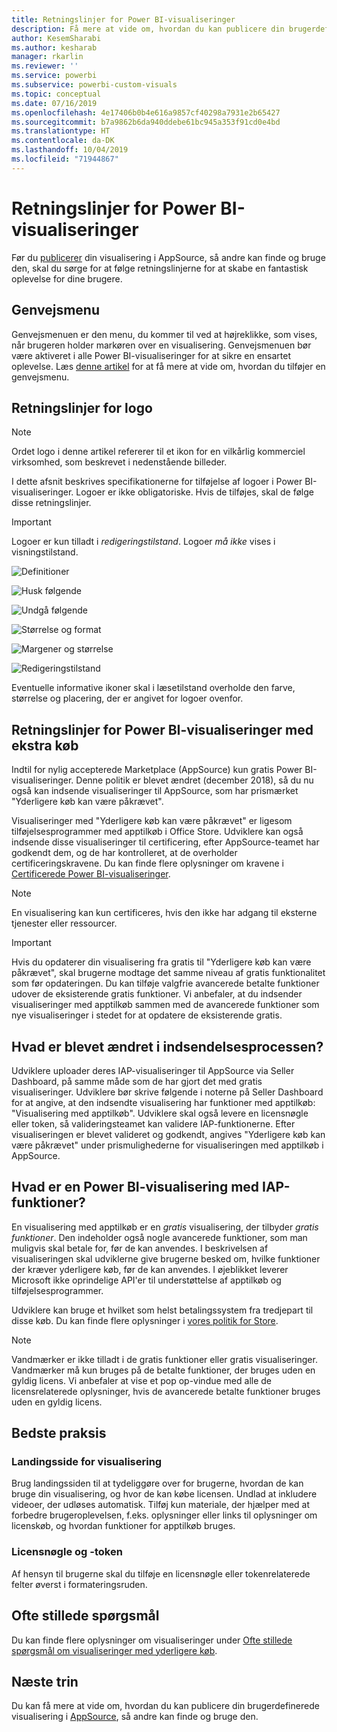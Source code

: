 ```yaml
---
title: Retningslinjer for Power BI-visualiseringer
description: Få mere at vide om, hvordan du kan publicere din brugerdefinerede visualisering i AppSource, så andre kan finde, købe og bruge den.
author: KesemSharabi
ms.author: kesharab
manager: rkarlin
ms.reviewer: ''
ms.service: powerbi
ms.subservice: powerbi-custom-visuals
ms.topic: conceptual
ms.date: 07/16/2019
ms.openlocfilehash: 4e17406b0b4e616a9857cf40298a7931e2b65427
ms.sourcegitcommit: b7a9862b6da940ddebe61bc945a353f91cd0e4bd
ms.translationtype: HT
ms.contentlocale: da-DK
ms.lasthandoff: 10/04/2019
ms.locfileid: "71944867"
---
```

# <a name="guidelines-for-power-bi-visuals"></a>Retningslinjer for Power BI-visualiseringer
Før du [publicerer](https://docs.microsoft.com/power-bi/developer/office-store) din visualisering i AppSource, så andre kan finde og bruge den, skal du sørge for at følge retningslinjerne for at skabe en fantastisk oplevelse for dine brugere. 

## <a name="context-menu"></a>Genvejsmenu
Genvejsmenuen er den menu, du kommer til ved at højreklikke, som vises, når brugeren holder markøren over en visualisering.
Genvejsmenuen bør være aktiveret i alle Power BI-visualiseringer for at sikre en ensartet oplevelse. Læs [denne artikel](https://github.com/Microsoft/PowerBI-visuals/blob/gh-pages/tutorials/building-bar-chart/adding-context-menu-to-the-bar.md) for at få mere at vide om, hvordan du tilføjer en genvejsmenu.


## <a name="logo-guidelines"></a>Retningslinjer for logo
> [!NOTE]
> Ordet logo i denne artikel refererer til et ikon for en vilkårlig kommerciel virksomhed, som beskrevet i nedenstående billeder. 

I dette afsnit beskrives specifikationerne for tilføjelse af logoer i Power BI-visualiseringer. Logoer er ikke obligatoriske. Hvis de tilføjes, skal de følge disse retningslinjer. 

> [!IMPORTANT]
> Logoer er kun tilladt i *redigeringstilstand*. Logoer *må ikke* vises i visningstilstand.


![Definitioner](media/guidelines-powerbi-visuals/definitions.png)

![Husk følgende](media/guidelines-powerbi-visuals/things-to-keep-in-mind.png)

![Undgå følgende](media/guidelines-powerbi-visuals/things-to-avoid.png)

![Størrelse og format](media/guidelines-powerbi-visuals/size-and-format.png)

![Margener og størrelse](media/guidelines-powerbi-visuals/margins-and-sizes.png)

![Redigeringstilstand](media/guidelines-powerbi-visuals/logos-in-edit-mode.png)


Eventuelle informative ikoner skal i læsetilstand overholde den farve, størrelse og placering, der er angivet for logoer ovenfor.

## <a name="guidelines-for-power-bi-visuals-with-additional-purchases"></a>Retningslinjer for Power BI-visualiseringer med ekstra køb

Indtil for nylig accepterede Marketplace (AppSource) kun gratis Power BI-visualiseringer. Denne politik er blevet ændret (december 2018), så du nu også kan indsende visualiseringer til AppSource, som har prismærket "Yderligere køb kan være påkrævet". 

Visualiseringer med "Yderligere køb kan være påkrævet" er ligesom tilføjelsesprogrammer med apptilkøb i Office Store. Udviklere kan også indsende disse visualiseringer til certificering, efter AppSource-teamet har godkendt dem, og de har kontrolleret, at de overholder certificeringskravene. Du kan finde flere oplysninger om kravene i [Certificerede Power BI-visualiseringer](../power-bi-custom-visuals-certified.md).

> [!NOTE]
> En visualisering kan kun certificeres, hvis den ikke har adgang til eksterne tjenester eller ressourcer.

>[!IMPORTANT]  
> Hvis du opdaterer din visualisering fra gratis til "Yderligere køb kan være påkrævet", skal brugerne modtage det samme niveau af gratis funktionalitet som før opdateringen. Du kan tilføje valgfrie avancerede betalte funktioner udover de eksisterende gratis funktioner. Vi anbefaler, at du indsender visualiseringer med apptilkøb sammen med de avancerede funktioner som nye visualiseringer i stedet for at opdatere de eksisterende gratis.

## <a name="what-changed-in-the-submission-process"></a>Hvad er blevet ændret i indsendelsesprocessen?

Udviklere uploader deres IAP-visualiseringer til AppSource via Seller Dashboard, på samme måde som de har gjort det med gratis visualiseringer. Udviklere bør skrive følgende i noterne på Seller Dashboard for at angive, at den indsendte visualisering har funktioner med apptilkøb: "Visualisering med apptilkøb". Udviklere skal også levere en licensnøgle eller token, så valideringsteamet kan validere IAP-funktionerne. Efter visualiseringen er blevet valideret og godkendt, angives "Yderligere køb kan være påkrævet" under prismulighederne for visualiseringen med apptilkøb i AppSource.

## <a name="what-is-a-power-bi-visual-with-iap-features"></a>Hvad er en Power BI-visualisering med IAP-funktioner?

En visualisering med apptilkøb er en *gratis* visualisering, der tilbyder *gratis funktioner*. Den indeholder også nogle avancerede funktioner, som man muligvis skal betale for, før de kan anvendes. I beskrivelsen af visualiseringen skal udviklerne give brugerne besked om, hvilke funktioner der kræver yderligere køb, før de kan anvendes. I øjeblikket leverer Microsoft ikke oprindelige API'er til understøttelse af apptilkøb og tilføjelsesprogrammer.

Udviklere kan bruge et hvilket som helst betalingssystem fra tredjepart til disse køb. Du kan finde flere oplysninger i [vores politik for Store](https://docs.microsoft.com/office/dev/store/validation-policies#2-apps-or-add-ins-can-display-certain-ads).

> [!NOTE]
> Vandmærker er ikke tilladt i de gratis funktioner eller gratis visualiseringer. Vandmærker må kun bruges på de betalte funktioner, der bruges uden en gyldig licens. Vi anbefaler at vise et pop op-vindue med alle de licensrelaterede oplysninger, hvis de avancerede betalte funktioner bruges uden en gyldig licens.  


## <a name="best-practices"></a>Bedste praksis

### <a name="visual-landing-page"></a>Landingsside for visualisering

Brug landingssiden til at tydeliggøre over for brugerne, hvordan de kan bruge din visualisering, og hvor de kan købe licensen. Undlad at inkludere videoer, der udløses automatisk. Tilføj kun materiale, der hjælper med at forbedre brugeroplevelsen, f.eks. oplysninger eller links til oplysninger om licenskøb, og hvordan funktioner for apptilkøb bruges.

### <a name="license-key-and-token"></a>Licensnøgle og -token

Af hensyn til brugerne skal du tilføje en licensnøgle eller tokenrelaterede felter øverst i formateringsruden.

## <a name="faq"></a>Ofte stillede spørgsmål

Du kan finde flere oplysninger om visualiseringer under [Ofte stillede spørgsmål om visualiseringer med yderligere køb](https://docs.microsoft.com/power-bi/power-bi-custom-visuals-faq#visuals-with-additional-purchases).

## <a name="next-steps"></a>Næste trin

Du kan få mere at vide om, hvordan du kan publicere din brugerdefinerede visualisering i [AppSource](office-store.md), så andre kan finde og bruge den.
